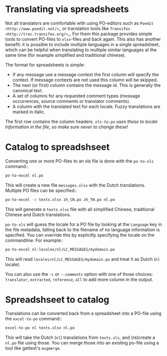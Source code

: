 # Translating via spreadsheets

Not all translators are comfortable with using PO-editors such as `Poedit
<http://www.poedit.net/>`_ or translation tools like `Transifex
<http://trac.transifex.org/>`_. For them this package provides simple tools to
convert PO-files to `xlsx`-files and back again. This also has another benefit:
it is possible to include multiple languages in a single spreadsheet, which can be
helpful when translating to multiple similar languages at the same time (for
example simplified and traditional chinese).

The format for spreadsheets is simple:

* If any message use a message context the first column will specify the
  context.  If message contexts are not used this column will be skipped.
* The next (or first) column contains the message id. This is generally the
  canonical text.
* A set of columns for any requested comment types (message occurrences, source
  comments or translator comments).
* A column with the translated text for each locale. Fuzzy translations are
  marked in italic.

The first row contains the column headers. *``xls-to-po`` uses these to locale
information in the file, so make sure never to change these!*


# Catalog to spreadshseet

Converting one or more PO-files to an xls file is done with the `po-to-xls`
command::
```sh
po-to-excel nl.po
```

This will create a new file `messages.xlsx` with the Dutch translations. Multiple
PO files can be specified::
```sh
po-to-excel -o texts.xlsx zh_CN.po zh_TW.po nl.po
```

This will generate a ``texts.xlsx`` file with all simplified Chinese,
traditional Chinese and Dutch translations.

``po-to-xls`` will guess the locale for a PO file by looking at the `Language`
key in the file metadata, falling back to the filename of no language information
is specified. You can override this by explicitly specifying the locale on the
commandline. For example::
```sh
po-to-excel nl:locales/nl/LC_MESSAGES/mydomain.po
```

This will read ``locales/nl/LC_MESSAGES/mydomain.po`` and treat it as Dutch
(``nl`` locale).

You can also use the ``-c`` or ``--comments`` option with one of those choices:
``translator``, ``extracted``, ``reference``, ``all`` to add more column in the
output.

# Spreadshseet to catalog

Translations can be converted back from a spreadsheet into a PO-file using the
`excel-to-po` command::
```sh
excel-to-po nl texts.xlsx nl.po
```

This will take the Dutch (`nl`) translations from `texts.xls`, and (re)create a
``nl.po`` file using those. You can merge those into an existing po-file using
a tool like gettext's ``msgmerge``.
